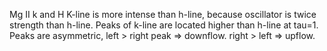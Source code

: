 
Mg II k and H
K-line is more intense than h-line, because oscillator is twice strength than h-line. Peaks of k-line are located higher than h-line at tau=1.
Peaks are asymmetric, left > right peak => downflow. right > left => upflow.
